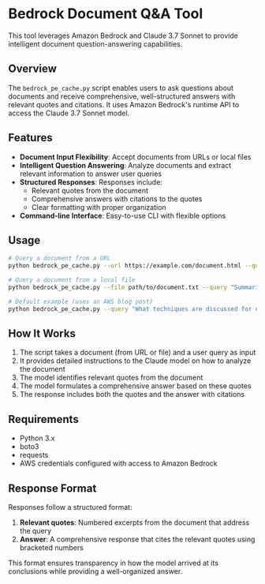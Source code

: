 # Bedrock Document Q&A Tool

This tool leverages Amazon Bedrock and Claude 3.7 Sonnet to provide intelligent document question-answering capabilities.

## Overview

The `bedrock_pe_cache.py` script enables users to ask questions about documents and receive comprehensive, well-structured answers with relevant quotes and citations. It uses Amazon Bedrock's runtime API to access the Claude 3.7 Sonnet model.

## Features

- **Document Input Flexibility**: Accept documents from URLs or local files
- **Intelligent Question Answering**: Analyze documents and extract relevant information to answer user queries
- **Structured Responses**: Responses include:
  - Relevant quotes from the document
  - Comprehensive answers with citations to the quotes
  - Clear formatting with proper organization
- **Command-line Interface**: Easy-to-use CLI with flexible options

## Usage

```bash
# Query a document from a URL
python bedrock_pe_cache.py --url https://example.com/document.html --query "What are the key points in this document?"

# Query a document from a local file
python bedrock_pe_cache.py --file path/to/document.txt --query "Summarize the main arguments."

# Default example (uses an AWS blog post)
python bedrock_pe_cache.py --query "What techniques are discussed for enhancing conversational AI?"
```

## How It Works

1. The script takes a document (from URL or file) and a user query as input
2. It provides detailed instructions to the Claude model on how to analyze the document
3. The model identifies relevant quotes from the document
4. The model formulates a comprehensive answer based on these quotes
5. The response includes both the quotes and the answer with citations

## Requirements

- Python 3.x
- boto3
- requests
- AWS credentials configured with access to Amazon Bedrock

## Response Format

Responses follow a structured format:

1. **Relevant quotes**: Numbered excerpts from the document that address the query
2. **Answer**: A comprehensive response that cites the relevant quotes using bracketed numbers

This format ensures transparency in how the model arrived at its conclusions while providing a well-organized answer.
